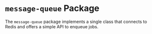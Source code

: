 # `message-queue` Package

The `message-queue` package implements a single class that connects to Redis and offers a simple API to enqueue jobs.